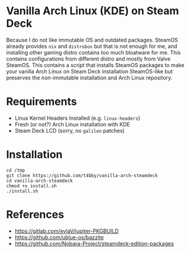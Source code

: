 # Vanilla Arch Linux (KDE) on Steam Deck
Because I do not like immutable OS and outdated packages. SteamOS already provides `nix` and `distrobox` but that is not enough for me, and installing other gaming distro contains too much bloatware for me. This contains configurations from different distro and mostly from Valve SteamOS. This contains a script that installs SteamOS packages to make your vanilla Arch Linux on Steam Deck installation SteamOS-like but preserves the non-immutable installation and Arch Linux repository.

# Requirements
- Linux Kernel Headers Installed (e.g. `linux-headers`)
- Fresh (or not?) Arch Linux installation with KDE 
- Steam Deck LCD (sorry, no `galileo` patches)

# Installation
```
cd /tmp
git clone https://github.com/t4bby/vanilla-arch-steamdeck
cd vanilla-arch-steamdeck
chmod +x install.sh
./install.sh
```

# References
- https://gitlab.com/evlaV/jupiter-PKGBUILD
- https://github.com/ublue-os/bazzite
- https://github.com/Nobara-Project/steamdeck-edition-packages
